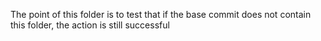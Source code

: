 The point of this folder is to test that if the base commit does not contain this folder, the action is still successful